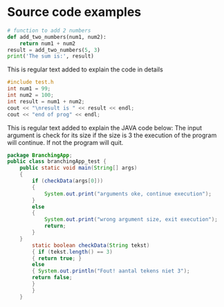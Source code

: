 # Source code examples

``` py title="add_numbers.py" linenums="1" hl_lines="2-4"
# function to add 2 numbers
def add_two_numbers(num1, num2):
    return num1 + num2
result = add_two_numbers(5, 3)
print('The sum is:', result)
```

This is regular text added to explain the code in details

``` c title="add_numbers.cpp" linenums="1"
#include test.h
int num1 = 99;
int num2 = 100;
int result = num1 + num2;
cout << "\nresult is " << result << endl;
cout << "end of prog" << endl;
```

This is regular text added to explain the JAVA code below:
The input argument is check for its size if the size is 3 the execution of the 
program will continue. If not the program will quit.

``` java title="checkArgumentSize.java" linenums="1"
package BranchingApp;
public class branchingApp_test {
	public static void main(String[] args)
	{
		if (checkData(args[0]))
		{
			System.out.print("arguments oke, continue execution");
		}
		else
		{
			System.out.print("wrong argument size, exit execution");
			return;
		}
	}
		static boolean checkData(String tekst)
		{ if (tekst.length() == 3)
		{ return true; }
		else
		{ System.out.println("Fout! aantal tekens niet 3");
		return false;
		}
		}
	}
	
```
